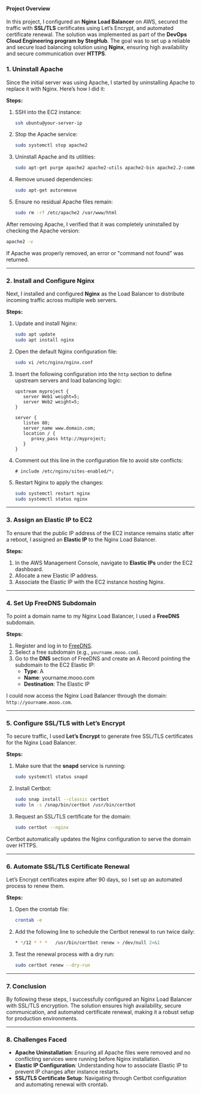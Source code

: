 #### **Project Overview**
In this project, I configured an **Nginx Load Balancer** on AWS, secured the traffic with **SSL/TLS** certificates using Let’s Encrypt, and automated certificate renewal. The solution was implemented as part of the **DevOps Cloud Engineering program by StegHub**. The goal was to set up a reliable and secure load balancing solution using **Nginx**, ensuring high availability and secure communication over **HTTPS**.


### **1. Uninstall Apache**

Since the initial server was using Apache, I started by uninstalling Apache to replace it with Nginx. Here’s how I did it:

**Steps:**
1. SSH into the EC2 instance:
   ```bash
   ssh ubuntu@your-server-ip
   ```
2. Stop the Apache service:
   ```bash
   sudo systemctl stop apache2
   ```
3. Uninstall Apache and its utilities:
   ```bash
   sudo apt-get purge apache2 apache2-utils apache2-bin apache2.2-common
   ```
4. Remove unused dependencies:
   ```bash
   sudo apt-get autoremove
   ```
5. Ensure no residual Apache files remain:
   ```bash
   sudo rm -rf /etc/apache2 /var/www/html
   ```

After removing Apache, I verified that it was completely uninstalled by checking the Apache version:
```bash
apache2 -v
```
If Apache was properly removed, an error or "command not found" was returned.

---

### **2. Install and Configure Nginx**

Next, I installed and configured **Nginx** as the Load Balancer to distribute incoming traffic across multiple web servers.

**Steps:**
1. Update and install Nginx:
   ```bash
   sudo apt update
   sudo apt install nginx
   ```

2. Open the default Nginx configuration file:
   ```bash
   sudo vi /etc/nginx/nginx.conf
   ```

3. Insert the following configuration into the `http` section to define upstream servers and load balancing logic:
   ```nginx
   upstream myproject {
      server Web1 weight=5;
      server Web2 weight=5;
   }

   server {
      listen 80;
      server_name www.domain.com;
      location / {
         proxy_pass http://myproject;
      }
   }
   ```

4. Comment out this line in the configuration file to avoid site conflicts:
   ```nginx
   # include /etc/nginx/sites-enabled/*;
   ```

5. Restart Nginx to apply the changes:
   ```bash
   sudo systemctl restart nginx
   sudo systemctl status nginx
   ```

---

### **3. Assign an Elastic IP to EC2**

To ensure that the public IP address of the EC2 instance remains static after a reboot, I assigned an **Elastic IP** to the Nginx Load Balancer.

**Steps:**
1. In the AWS Management Console, navigate to **Elastic IPs** under the EC2 dashboard.
2. Allocate a new Elastic IP address.
3. Associate the Elastic IP with the EC2 instance hosting Nginx.

---

### **4. Set Up FreeDNS Subdomain**

To point a domain name to my Nginx Load Balancer, I used a **FreeDNS** subdomain.

**Steps:**
1. Register and log in to [FreeDNS](https://freedns.afraid.org).
2. Select a free subdomain (e.g., `yourname.mooo.com`).
3. Go to the **DNS** section of FreeDNS and create an A Record pointing the subdomain to the EC2 Elastic IP:
   - **Type**: A
   - **Name**: yourname.mooo.com
   - **Destination**: The Elastic IP

I could now access the Nginx Load Balancer through the domain: `http://yourname.mooo.com`.

---

### **5. Configure SSL/TLS with Let’s Encrypt**

To secure traffic, I used **Let’s Encrypt** to generate free SSL/TLS certificates for the Nginx Load Balancer.

**Steps:**
1. Make sure that the **snapd** service is running:
   ```bash
   sudo systemctl status snapd
   ```

2. Install Certbot:
   ```bash
   sudo snap install --classic certbot
   sudo ln -s /snap/bin/certbot /usr/bin/certbot
   ```

3. Request an SSL/TLS certificate for the domain:
   ```bash
   sudo certbot --nginx
   ```

Certbot automatically updates the Nginx configuration to serve the domain over HTTPS.

---

### **6. Automate SSL/TLS Certificate Renewal**

Let’s Encrypt certificates expire after 90 days, so I set up an automated process to renew them.

**Steps:**
1. Open the crontab file:
   ```bash
   crontab -e
   ```

2. Add the following line to schedule the Certbot renewal to run twice daily:
   ```bash
   * */12 * * *   /usr/bin/certbot renew > /dev/null 2>&1
   ```

3. Test the renewal process with a dry run:
   ```bash
   sudo certbot renew --dry-run
   ```

---

### **7. Conclusion**

By following these steps, I successfully configured an Nginx Load Balancer with SSL/TLS encryption. The solution ensures high availability, secure communication, and automated certificate renewal, making it a robust setup for production environments.

---

### **8. Challenges Faced**

- **Apache Uninstallation**: Ensuring all Apache files were removed and no conflicting services were running before Nginx installation.
- **Elastic IP Configuration**: Understanding how to associate Elastic IP to prevent IP changes after instance restarts.
- **SSL/TLS Certificate Setup**: Navigating through Certbot configuration and automating renewal with crontab.